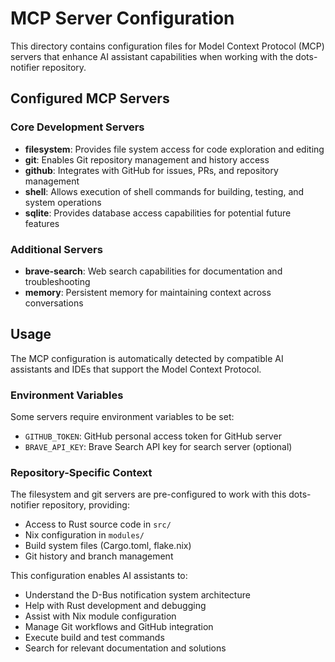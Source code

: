 # MCP Server Configuration

This directory contains configuration files for Model Context Protocol (MCP) servers that enhance AI assistant capabilities when working with the dots-notifier repository.

## Configured MCP Servers

### Core Development Servers

- **filesystem**: Provides file system access for code exploration and editing
- **git**: Enables Git repository management and history access
- **github**: Integrates with GitHub for issues, PRs, and repository management
- **shell**: Allows execution of shell commands for building, testing, and system operations
- **sqlite**: Provides database access capabilities for potential future features

### Additional Servers

- **brave-search**: Web search capabilities for documentation and troubleshooting
- **memory**: Persistent memory for maintaining context across conversations

## Usage

The MCP configuration is automatically detected by compatible AI assistants and IDEs that support the Model Context Protocol.

### Environment Variables

Some servers require environment variables to be set:

- `GITHUB_TOKEN`: GitHub personal access token for GitHub server
- `BRAVE_API_KEY`: Brave Search API key for search server (optional)

### Repository-Specific Context

The filesystem and git servers are pre-configured to work with this dots-notifier repository, providing:

- Access to Rust source code in `src/`
- Nix configuration in `modules/`
- Build system files (Cargo.toml, flake.nix)
- Git history and branch management

This configuration enables AI assistants to:
- Understand the D-Bus notification system architecture
- Help with Rust development and debugging
- Assist with Nix module configuration
- Manage Git workflows and GitHub integration
- Execute build and test commands
- Search for relevant documentation and solutions